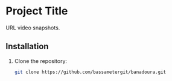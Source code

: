 # Project Title

URL video snapshots.

## Installation

1. Clone the repository:
   ```bash
   git clone https://github.com/bassametergit/banadoura.git
